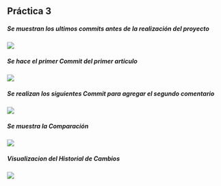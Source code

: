 ## Práctica 3

##### Se muestran los ultimos commits antes de la realización del proyecto

![](./p1/01Antes_del_proyecto.png)

##### Se hace el primer Commit del primer articulo

![](./p1/02Primer_Commit.png)

##### Se realizan los siguientes Commit para agregar el segundo comentario

![](./p1/03Mas_Commit.png)

##### Se muestra la Comparación

![](./p1/04Comparacion.png)

##### Visualizacion del Historial de Cambios 

![](./p1/05HistorialCambios.png)



